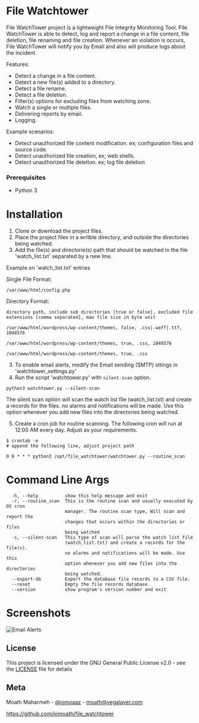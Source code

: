 # File Watchtower

File WatchTower project is a lightweight File Integrity Monitoring Tool. File WatchTower is able to detect, log and report a change in a file content, file deletion, file renaming and file creation. Whenever an violation is occurs, File WatchTower will notify you by Email and also will produce logs about the incident.

Features:
* Detect a change in a file content.
* Detect a new file(s) added to a directory.
* Detect a file rename.
* Detect a file deletion.
* Filter(s) options for excluding files from watching zone.
* Watch a single or multiple files.
* Delivering reports by email.
* Logging.


Example scenarios:
* Detect unauthorized file content modification. ex; configuration files and source code.
* Detect unauthorized file creation, ex; web shells.
* Detect unauthorized file deletion. ex; log file deletion

### Prerequisites
* Python 3

# Installation
1. Clone or download the project files.
2. Place the project files in a writble directory, and outside the directories being watched.
3. Add the file(s) and directorie(s) path that should be watched in the file 'watch_list.txt' separated by a new line.

Example on 'watch_list.txt' entries

Single File Format:
```
/var/www/html/config.php
```

Directory Format:

```directory path, include sub directories [true or false], excluded file extensions [comma separated], max file size in byte unit```

```
/var/www/html/wordpress/wp-content/themes, false, .css|.woff|.ttf, 1048576

/var/www/html/wordpress/wp-content/themes, true, .css, 1048576

/var/www/html/wordpress/wp-content/themes, true, .css
```


3. To enable email alerts, modify the Email sending (SMTP) sttings in 'watchtower_settings.py'
4. Run the script 'watchtower.py' with ```silent-scan``` option.

```
python3 watchtower.py --silent-scan
```
The silent scan option will scan the watch list file (watch_list.txt) and create a records for the files. no alarms and notifications will be made. Use this option whenever you add new files into the directories being watched.

5. Create a cron job for routine scanning. The following cron will run at 12:00 AM every day. Adjust as your requirements.

```
$ crontab -e
# append the following line, adjust project path

0 0 * * * python3 /opt/file_watchtower/watchtower.py --routine_scan
```


# Command Line Args

```
  -h, --help          show this help message and exit
  -r, --routine_scan  This is the routine scan and usually executed by OS cron
                      manager. The routine scan type, Will scan and report the
                      changes that occurs within the directories or files
                      being watched
  -s, --silent-scan   This type of scan will parse the watch list file
                      (watch_list.txt) and create a records for the file(s).
                      no alarms and notifications will be made. Use this
                      option whenever you add new files into the directories
                      being watched.
  --export-db         Export the database file records to a CSV file.
  --reset             Empty the file records database.
  --version           show program's version number and exit
```

# Screenshots
![Email Alerts](File_WathTower_Alerts.png?raw=true "Email Alerts")



## License

This project is licensed under the GNU General Public License v2.0 - see the [LICENSE](LICENSE) file for details


## Meta
Moath Maharmeh - [@iomoaaz](https://twitter.com/iomoaaz) - moath@vegalayer.com

https://github.com/iomoath/file_watchtower
